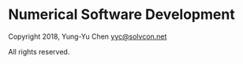 # Numerical Software Development

Copyright 2018, Yung-Yu Chen <yyc@solvcon.net>

All rights reserved.
